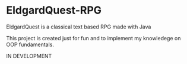 # EldgardQuest-RPG
EldgardQuest is a classical text based RPG made with Java

This project is created just for fun and to implement my knowledege on OOP fundamentals.

IN DEVELOPMENT

